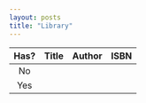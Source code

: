```yaml
---
layout: posts
title: "Library"
---
```


| Has?  | Title | Author | ISBN |
| :---: | :---- | :----- | :--- |
|  No   |       |        |      |
|  Yes  |       |        |      |